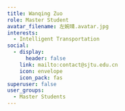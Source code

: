 ```yaml
---
title: Wanqing Zuo
role: Master Student
avatar_filename: 左婉晴.avatar.jpg
interests:
  - Intelligent Transportation
social:
  - display:
      header: false
    link: mailto:contact@sjtu.edu.cn
    icon: envelope
    icon_pack: fas
superuser: false
user_groups:
  - Master Students
---
```


